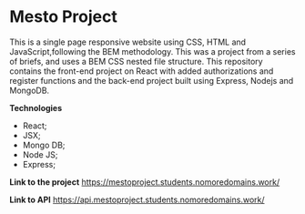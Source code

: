 # Mesto Project #

This is a single page responsive website using CSS, HTML and JavaScript,following the BEM methodology. This was a project from a series of briefs, and uses a BEM CSS nested file structure. This repository contains the front-end project on React with added authorizations and register functions and the back-end project built using Express, Nodejs and MongoDB.

**Technologies**

* React;
* JSX;
* Mongo DB;
* Node JS;
* Express;

**Link to the project**
https://mestoproject.students.nomoredomains.work/

**Link to API**
https://api.mestoproject.students.nomoredomains.work/
